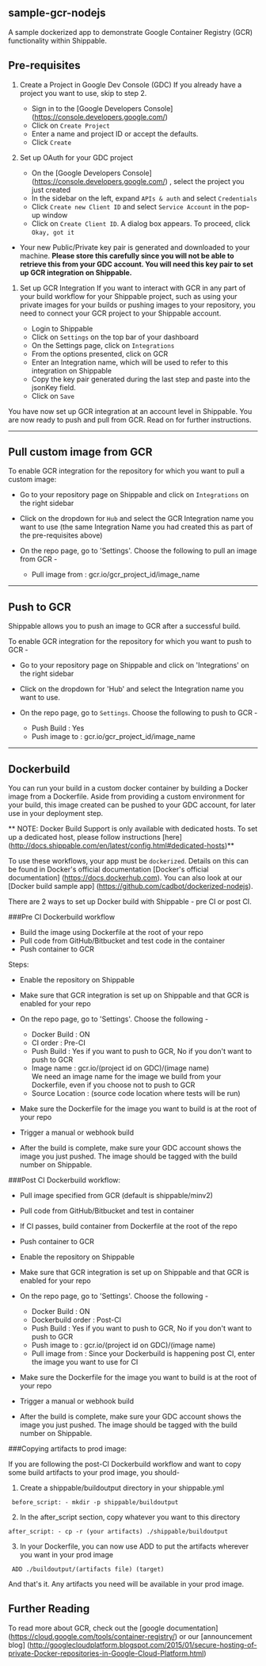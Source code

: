 
## sample-gcr-nodejs

A sample dockerized app to demonstrate Google Container Registry (GCR) functionality within Shippable.

## Pre-requisites 

1. Create a Project in Google Dev Console (GDC)
       If you already have a project you want to use, skip to step 2.
     * Sign in to the [Google Developers Console] (https://console.developers.google.com/)
     * Click on `Create Project`
     * Enter a name and project ID or accept the defaults.
     * Click `Create`

1. Set up OAuth for your GDC project
     * On the [Google Developers Console] (https://console.developers.google.com/) , select the project you just created
     * In the sidebar on the left, expand `APIs & auth` and select `Credentials`
     * Click `Create new Client ID` and select `Service Account` in the pop-up window
     * Click on `Create Client ID`. A dialog box appears. To proceed, click `Okay, got it`
* Your new Public/Private key pair is generated and downloaded to your machine. **Please store this carefully since you will not be able to retrieve this from your GDC account. You will need this key pair to set up GCR integration on Shippable.**

1. Set up GCR Integration 
If you want to interact with GCR in any part of your build workflow for your Shippable project, such as using your private images for your builds or pushing images to your repository, you need to connect your GCR project to your Shippable account. 

    * Login to Shippable
    * Click on `Settings` on the top bar of your dashboard
    * On the Settings page, click on `Integrations`
    * From the options presented, click on GCR
    * Enter an Integration name, which will be used to refer to this integration on Shippable
    * Copy the key pair generated during the last step and paste into the jsonKey field.
    * Click on `Save`

You have now set up GCR integration at an account level in Shippable. You are now ready to push and pull from GCR. Read on for further instructions. 

-------

## Pull custom image from GCR
To enable GCR integration for the repository for which you want to pull a custom image:

* Go to your repository page on Shippable and click on `Integrations` on the right sidebar
* Click on the dropdown for `Hub` and select the GCR Integration name you want to use (the same Integration Name you had created this as part of the pre-requisites above)
* On the repo page, go to 'Settings'. Choose the following to pull an image from GCR -

  * Pull image from : gcr.io/gcr_project_id/image_name

-------

## Push to GCR
Shippable allows you to push an image to GCR after a successful build. 

To enable GCR integration for the repository for which you want to push to GCR -

* Go to your repository page on Shippable and click on 'Integrations' on the right sidebar
* Click on the dropdown for 'Hub' and select the Integration name you want to use.
* On the repo page, go to `Settings`. Choose the following to push to GCR -

  * Push Build : Yes
  * Push image to : gcr.io/gcr_project_id/image_name

-------

## Dockerbuild
You can run your build in a custom docker container by building a Docker image from a Dockerfile. Aside from providing a custom environment for your build, this image created can be pushed to your GDC account, for later use in your deployment step.

** NOTE: Docker Build Support is only available with dedicated hosts. To set up a dedicated host, please follow instructions [here] (http://docs.shippable.com/en/latest/config.html#dedicated-hosts)**

To use these workflows, your app must be `dockerized`. Details on this can be found in Docker's official documentation [Docker's official documentation] (https://docs.dockerhub.com). You can also look at our [Docker build sample app] (https://github.com/cadbot/dockerized-nodejs).

There are 2 ways to set up Docker build with Shippable - pre CI or post CI. 

###Pre CI Dockerbuild workflow

* Build the image using Dockerfile at the root of your repo
* Pull code from GitHub/Bitbucket and test code in the container
* Push container to GCR

Steps:
* Enable the repository on Shippable
* Make sure that GCR integration is set up on Shippable and that GCR is enabled for your repo
* On the repo page, go to 'Settings'. Choose the following -

  * Docker Build : ON
  * CI order : Pre-CI
  * Push Build : Yes if you want to push to GCR, No if you don't want to push to GCR 
  * Image name : gcr.io/(project id on GDC)/(image name)  
    We need an image name for the image we build from your Dockerfile, even if you choose not to push to GCR
  * Source Location : (source code location where tests will be run)
  
* Make sure the Dockerfile for the image you want to build is at the root of your repo
* Trigger a manual or webhook build
* After the build is complete, make sure your GDC account shows the image you just pushed. The image should be tagged with the build number on Shippable.

###Post CI Dockerbuild workflow: 

* Pull image specified from GCR (default is shippable/minv2)
* Pull code from GitHub/Bitbucket and test in container
* If CI passes, build container from Dockerfile at the root of the repo
* Push container to GCR

* Enable the repository on Shippable
* Make sure that GCR integration is set up on Shippable and that GCR is enabled for your repo
* On the repo page, go to 'Settings'. Choose the following -

  * Docker Build : ON
  * Dockerbuild order : Post-CI
  * Push Build : Yes if you want to push to GCR, No if you don't want to push to GCR 
  * Push image to : gcr.io/(project id on GDC)/(image name)  
  * Pull image from : Since your Dockerbuild is happening post CI, enter the image you want to use for CI

* Make sure the Dockerfile for the image you want to build is at the root of your repo
* Trigger a manual or webhook build
* After the build is complete, make sure your GDC account shows the image you just pushed. The image should be tagged with the build number on Shippable.


###Copying artifacts to prod image:

If you are following the post-CI Dockerbuild workflow and  want to copy some build artifacts to your prod image, you should-

1. Create a shippable/buildoutput directory in your shippable.yml

 ` before_script:
     - mkdir -p shippable/buildoutput`

2. In the after_script section, copy whatever you want to this directory

`after_script:
    - cp -r (your artifacts) ./shippable/buildoutput`

3. In your Dockerfile, you can now use ADD to put the artifacts wherever you want in your prod image

` ADD ./buildoutput/(artifacts file) (target)`

And that's it. Any artifacts you need will be available in your prod image.

## Further Reading

To read more about GCR, check out the [google documentation] (https://cloud.google.com/tools/container-registry/) or our [announcement blog] (http://googlecloudplatform.blogspot.com/2015/01/secure-hosting-of-private-Docker-repositories-in-Google-Cloud-Platform.html)
